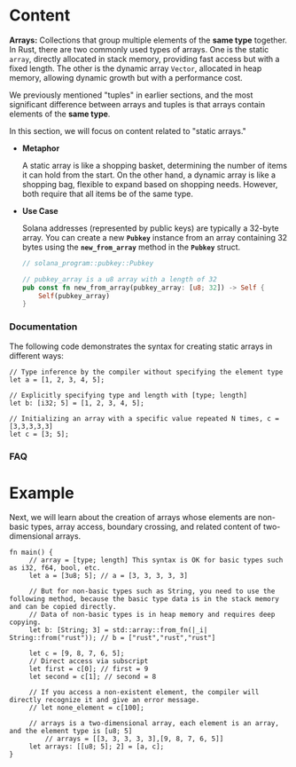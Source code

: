 # Content

**Arrays:** Collections that group multiple elements of the **same type** together. In Rust, there are two commonly used types of arrays. One is the static `array`, directly allocated in stack memory, providing fast access but with a fixed length. The other is the dynamic array `Vector`, allocated in heap memory, allowing dynamic growth but with a performance cost.

We previously mentioned "tuples" in earlier sections, and the most significant difference between arrays and tuples is that arrays contain elements of the **same type**.

In this section, we will focus on content related to "static arrays."

- **Metaphor**
    
    A static array is like a shopping basket, determining the number of items it can hold from the start. On the other hand, a dynamic array is like a shopping bag, flexible to expand based on shopping needs. However, both require that all items be of the same type.
    
- **Use Case**
    
    Solana addresses (represented by public keys) are typically a 32-byte array. You can create a new **`Pubkey`** instance from an array containing 32 bytes using the **`new_from_array`** method in the **`Pubkey`** struct.
    
    ```rust
    // solana_program::pubkey::Pubkey
    
    // pubkey_array is a u8 array with a length of 32
    pub const fn new_from_array(pubkey_array: [u8; 32]) -> Self {
        Self(pubkey_array)
    }
    ```
    

### Documentation

The following code demonstrates the syntax for creating static arrays in different ways:

```solidity
// Type inference by the compiler without specifying the element type
let a = [1, 2, 3, 4, 5];

// Explicitly specifying type and length with [type; length]
let b: [i32; 5] = [1, 2, 3, 4, 5];

// Initializing an array with a specific value repeated N times, c = [3,3,3,3,3]
let c = [3; 5];
```

### FAQ

# Example

Next, we will learn about the creation of arrays whose elements are non-basic types, array access, boundary crossing, and related content of two-dimensional arrays.

```solidity
fn main() {
     // array = [type; length] This syntax is OK for basic types such as i32, f64, bool, etc.
     let a = [3u8; 5]; // a = [3, 3, 3, 3, 3]

     // But for non-basic types such as String, you need to use the following method, because the basic type data is in the stack memory and can be copied directly.
     // Data of non-basic types is in heap memory and requires deep copying.
     let b: [String; 3] = std::array::from_fn(|_i| String::from("rust")); // b = ["rust","rust","rust"]

     let c = [9, 8, 7, 6, 5];
     // Direct access via subscript
     let first = c[0]; // first = 9
     let second = c[1]; // second = 8

     // If you access a non-existent element, the compiler will directly recognize it and give an error message.
     // let none_element = c[100];

     // arrays is a two-dimensional array, each element is an array, and the element type is [u8; 5]
		 // arrays = [[3, 3, 3, 3, 3],[9, 8, 7, 6, 5]]
     let arrays: [[u8; 5]; 2] = [a, c];
}
```